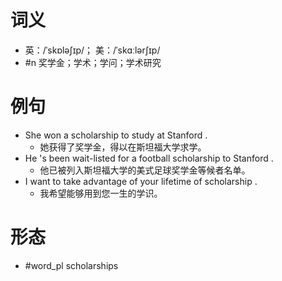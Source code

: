 # 词义
- 英：/ˈskɒləʃɪp/； 美：/ˈskɑːlərʃɪp/
- #n 奖学金；学术；学问；学术研究
# 例句
- She won a scholarship to study at Stanford .
	- 她获得了奖学金，得以在斯坦福大学求学。
- He 's been wait-listed for a football scholarship to Stanford .
	- 他已被列入斯坦福大学的美式足球奖学金等候者名单。
- I want to take advantage of your lifetime of scholarship .
	- 我希望能够用到您一生的学识。
# 形态
- #word_pl scholarships
